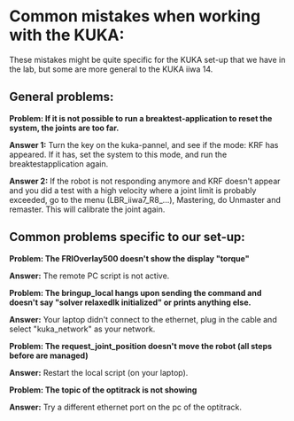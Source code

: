 # Common mistakes when working with the KUKA:
These mistakes might be quite specific for the KUKA set-up that we have in the lab, but some are more general to the KUKA iiwa 14.

## General problems:
**Problem: If it is not possible to run a breaktest-application to reset the system, the joints are too far.**

**Answer 1:** Turn the key on the kuka-pannel, and see if the mode: KRF has appeared. If it has, set the system to this mode, and run the breaktestapplication again.

**Answer 2:** If the robot is not responding anymore and KRF doesn't appear and you did a test with a high velocity where a joint limit is probably exceeded, 
go to the menu (LBR_iiwa7_R8_...), Mastering, do Unmaster and remaster. This will calibrate the joint again. 

## Common problems specific to our set-up:
**Problem: The FRIOverlay500 doesn't show the display "torque"**

**Answer:** The remote PC script is not active.

**Problem: The bringup_local hangs upon sending the command and doesn't say "solver relaxedIk initialized" or prints anything else.**

**Answer:** Your laptop didn't connect to the ethernet, plug in the cable and select "kuka_network" as your network. 

**Problem: The request_joint_position doesn't move the robot (all steps before are managed)**

**Answer:** Restart the local script (on your laptop).

**Problem: The topic of the optitrack is not showing**

**Answer:** Try a different ethernet port on the pc of the optitrack. 


